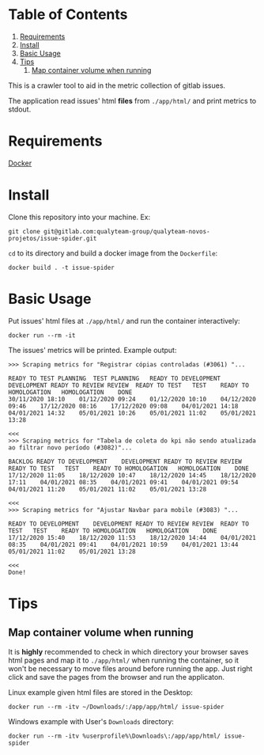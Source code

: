 
# Table of Contents

1.  [Requirements](#org7b8f8cc)
2.  [Install](#orgeb8b95d)
3.  [Basic Usage](#org09f85b1)
4.  [Tips](#org89ea913)
    1.  [Map container volume when running](#org3202aaf)

This is a crawler tool to aid in the metric collection of gitlab issues.

The application read issues' html **files** from `./app/html/` and print metrics to stdout.


<a id="org7b8f8cc"></a>

# Requirements

[Docker](https://www.docker.com)


<a id="orgeb8b95d"></a>

# Install

Clone this repository into your machine. Ex:

    git clone git@gitlab.com:qualyteam-group/qualyteam-novos-projetos/issue-spider.git

`cd` to its directory and build a docker image from the `Dockerfile`:

    docker build . -t issue-spider


<a id="org09f85b1"></a>

# Basic Usage

Put issues' html files at `./app/html/` and run the container interactively:

    docker run --rm -it

The issues' metrics will be printed. Example output:

    
    >>> Scraping metrics for "Registrar cópias controladas (#3061) "...
    
    READY TO TEST PLANNING	TEST PLANNING	READY TO DEVELOPMENT	DEVELOPMENT	READY TO REVIEW	REVIEW	READY TO TEST	TEST	READY TO HOMOLOGATION	HOMOLOGATION	DONE
    30/11/2020 18:10	01/12/2020 09:24	01/12/2020 10:10	04/12/2020 09:46	17/12/2020 08:16	17/12/2020 09:08	04/01/2021 14:18	04/01/2021 14:32	05/01/2021 10:26	05/01/2021 11:02	05/01/2021 13:28
    
    <<<
    >>> Scraping metrics for "Tabela de coleta do kpi não sendo atualizada ao filtrar novo período (#3082)"...
    
    BACKLOG	READY TO DEVELOPMENT	DEVELOPMENT	READY TO REVIEW	REVIEW	READY TO TEST	TEST	READY TO HOMOLOGATION	HOMOLOGATION	DONE
    17/12/2020 11:05	18/12/2020 10:47	18/12/2020 14:45	18/12/2020 17:11	04/01/2021 08:35	04/01/2021 09:41	04/01/2021 09:54	04/01/2021 11:20	05/01/2021 11:02	05/01/2021 13:28
    
    <<<
    >>> Scraping metrics for "Ajustar Navbar para mobile (#3083) "...
    
    READY TO DEVELOPMENT	DEVELOPMENT	READY TO REVIEW	REVIEW	READY TO TEST	TEST	READY TO HOMOLOGATION	HOMOLOGATION	DONE
    17/12/2020 15:40	18/12/2020 11:53	18/12/2020 14:44	04/01/2021 08:35	04/01/2021 09:41	04/01/2021 10:59	04/01/2021 13:44	05/01/2021 11:02	05/01/2021 13:28
    
    <<<
    Done!


<a id="org89ea913"></a>

# Tips


<a id="org3202aaf"></a>

## Map container volume when running

It is **highly** recommended to check in which directory your browser saves html pages and map it to `./app/html/` when running the container, so it won't be necessary to move files around before running the app. Just right click and save the pages from the browser and run the applicaton.

Linux example given html files are stored in the Desktop:

    docker run --rm -itv ~/Downloads/:/app/app/html/ issue-spider

Windows example with User's `Downloads` directory:

    docker run --rm -itv %userprofile%\Downloads\:/app/app/html/ issue-spider

